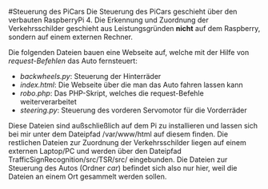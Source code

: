 #Steuerung des PiCars 
Die Steuerung des PiCars geschieht über den verbauten RaspberryPi 4. 
Die Erkennung und Zuordnung der Verkehrsschilder geschieht aus Leistungsgründen **nicht** auf dem Raspberry, sondern auf einem externen Rechner.

Die folgenden Dateien bauen eine Webseite auf, welche mit der Hilfe von *request-Befehlen* das Auto fernsteuert:
- *backwheels.py*: Steuerung der Hinterräder
- *index.html*: Die Webseite über die man das Auto fahren lassen kann
- *robo.php*: Das PHP-Skript, welches die request-Befehle weiterverarbeitet
- *steering.py*: Steuerung des vorderen Servomotor für die Vorderräder

Diese Dateien sind außschließlich auf dem Pi zu installieren und lassen sich bei mir unter dem Dateipfad /var/www/html auf diesem finden.
Die restlichen Dateien zur Zuordnung der Verkehrsschilder liegen auf einem externen Laptop/PC und werden über den Dateipfad TrafficSignRecognition/src/TSR/src/ eingebunden.
Die Dateien zur Steuerung des Autos (Ordner *car*) befindet sich also nur hier, weil die Dateien an einem Ort gesammelt werden sollen.